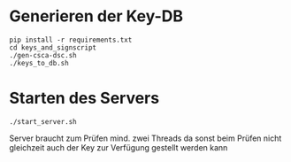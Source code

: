 Generieren der Key-DB
=====================

```
pip install -r requirements.txt
cd keys_and_signscript
./gen-csca-dsc.sh
./keys_to_db.sh
```

Starten des Servers
===================

```
./start_server.sh
```

Server braucht zum Prüfen mind. zwei Threads da sonst beim Prüfen nicht gleichzeit auch der Key zur Verfügung gestellt werden kann